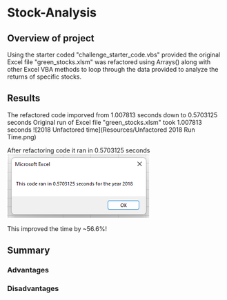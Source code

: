 # Stock-Analysis

## Overview of project
Using the starter coded "challenge_starter_code.vbs" provided the original Excel file "green_stocks.xlsm" was refactored using Arrays() along with other Excel VBA methods to loop through the data provided to analyze the returns of specific stocks. 

## Results
The refactored code imporved from 1.007813 seconds down to 0.5703125 seconds
Original run of Excel file "green_stocks.xlsm" took 1.007813 seconds
![2018 Unfactored time](Resources/Unfactored 2018 Run Time.png)

After refactoring code it ran in 0.5703125 seconds
![2018 Refactored time](Resources/Refactored%202018%20Run%20Time.png)

This improved the time by ~56.6%!

## Summary 

### Advantages

### Disadvantages
